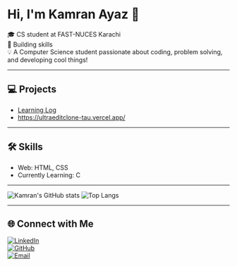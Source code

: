 # Hi, I'm Kamran Ayaz 👋  

🎓 CS student at FAST-NUCES Karachi  
🚀 Building skills   
💡  A Computer Science student passionate about coding, problem solving, and developing cool things! 

---

## 💻 Projects
- [Learning Log](https://github.com/fastwithkamran/Learning_Log)
- https://ultraeditclone-tau.vercel.app/  

---

## 🛠 Skills    
- Web: HTML, CSS  
- Currently Learning: C

---

![Kamran's GitHub stats](https://github-readme-stats.vercel.app/api?username=fastwithkamran&show_icons=true&theme=radical)             ![Top Langs](https://github-readme-stats.vercel.app/api/top-langs/?username=fastwithkamran&layout=compact&theme=radical)

---

## 🌐 Connect with Me
[![LinkedIn](https://img.shields.io/badge/LinkedIn-blue?logo=linkedin&logoColor=white)](https://www.linkedin.com/in/fastwithkamran)  
[![GitHub](https://img.shields.io/badge/GitHub-black?logo=github&logoColor=white)](https://github.com/fastwithkamran)  
[![Email](https://img.shields.io/badge/Email-D14836?logo=gmail&logoColor=white)](mailto:kamranayaz.91@gmail.com)  

